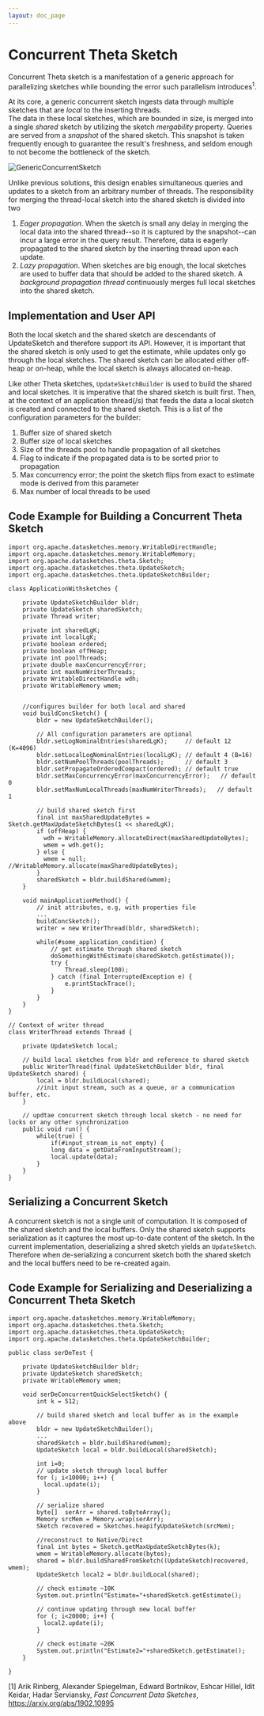 ```yaml
---
layout: doc_page
---
```

<!--
    Licensed to the Apache Software Foundation (ASF) under one
    or more contributor license agreements.  See the NOTICE file
    distributed with this work for additional information
    regarding copyright ownership.  The ASF licenses this file
    to you under the Apache License, Version 2.0 (the
    "License"); you may not use this file except in compliance
    with the License.  You may obtain a copy of the License at

      http://www.apache.org/licenses/LICENSE-2.0

    Unless required by applicable law or agreed to in writing,
    software distributed under the License is distributed on an
    "AS IS" BASIS, WITHOUT WARRANTIES OR CONDITIONS OF ANY
    KIND, either express or implied.  See the License for the
    specific language governing permissions and limitations
    under the License.
-->
# Concurrent Theta Sketch

Concurrent Theta sketch is a manifestation of a generic approach for parallelizing sketches while bounding the error such parallelism introduces<sup>1</sup>.

At its core, a generic concurrent sketch ingests data through multiple sketches that are _local_ to the inserting threads.  
The data in these local sketches, which are bounded in size, is merged into a single _shared_ sketch by utilizing the sketch _mergability_ property. 
Queries are served from a _snapshot_ of the shared sketch.
This snapshot is taken frequently enough to guarantee the result's freshness, and seldom enough to not become the bottleneck of the sketch.

<img class="doc-img-full" src="{{site.docs_img_dir}}/theta/GenericConcurrentSketch.png" alt="GenericConcurrentSketch" />

Unlike previous solutions, this design enables simultaneous queries and updates to a sketch from an arbitrary number of threads. 
The responsibility for merging the thread-local sketch into the shared sketch is divided into two

1. *Eager propagation*. When the sketch is small any delay in merging the local data into the shared thread--so it is captured by the snapshot--can incur a large error in the query result.
Therefore, data is eagerly propagated to the shared sketch by the inserting thread upon each update. 
2. *Lazy propagation*. When sketches are big enough, the local sketches are used to buffer data that should be added to the shared sketch. 
A _background propagation thread_ continuously merges full local sketches into the shared sketch.

## Implementation and User API

Both the local sketch and the shared sketch are descendants of UpdateSketch and therefore support its API.
However, it is important that the shared sketch is only used to get the estimate, while updates only go through the local sketches.
The shared sketch can be allocated either off-heap or on-heap, while the local sketch is always allocated on-heap.

Like other Theta sketches, `UpdateSketchBuilder` is used to build the shared and local sketches. 
It is imperative that the shared sketch is built first. 
Then, at the context of an application thread(/s) that feeds the data a local sketch is created and connected to the shared sketch.
This is a list of the configuration parameters for the builder:
1. Buffer size of shared sketch
2. Buffer size of local sketches
3. Size of the threads pool to handle propagation of all sketches
4. Flag to indicate if the propagated data is to be sorted prior to propagation
5. Max concurrency error; the point the sketch flips from exact to estimate mode is derived from this parameter
6. Max number of local threads to be used

## Code Example for Building a Concurrent Theta Sketch

    import org.apache.datasketches.memory.WritableDirectHandle;
    import org.apache.datasketches.memory.WritableMemory;
    import org.apache.datasketches.theta.Sketch;
    import org.apache.datasketches.theta.UpdateSketch;
    import org.apache.datasketches.theta.UpdateSketchBuilder;

    class ApplicationWithsketches {
    
        private UpdateSketchBuilder bldr;
        private UpdateSketch sharedSketch;
        private Thread writer;

        private int sharedLgK;
        private int localLgK;
        private boolean ordered;
        private boolean offHeap;
        private int poolThreads;
        private double maxConcurrencyError;
        private int maxNumWriterThreads;
        private WritableDirectHandle wdh;
        private WritableMemory wmem;

    
        //configures builder for both local and shared
        void buildConcSketch() {
            bldr = new UpdateSketchBuilder();

            // All configuration parameters are optional
            bldr.setLogNominalEntries(sharedLgK);     // default 12 (K=4096)
            bldr.setLocalLogNominalEntries(localLgK); // default 4 (B=16)
            bldr.setNumPoolThreads(poolThreads);      // default 3
            bldr.setPropagateOrderedCompact(ordered); // default true
            bldr.setMaxConcurrencyError(maxConcurrencyError);   // default 0
            bldr.setMaxNumLocalThreads(maxNumWriterThreads);   // default 1
            
            // build shared sketch first
            final int maxSharedUpdateBytes = Sketch.getMaxUpdateSketchBytes(1 << sharedLgK);    
            if (offHeap) {
              wdh = WritableMemory.allocateDirect(maxSharedUpdateBytes);
              wmem = wdh.get();
            } else {
              wmem = null; //WritableMemory.allocate(maxSharedUpdateBytes);
            }
            sharedSketch = bldr.buildShared(wmem);
        }
        
        void mainApplicationMethod() {
            // init attributes, e.g, with properties file
            ...
            buildConcSketch();
            writer = new WriterThread(bldr, sharedSketch);
            
            while(#some_application_condition) {
                // get estimate through shared sketch
                doSomethingWithEstimate(sharedSketch.getEstimate());
                try {
                    Thread.sleep(100);
                } catch (final InterruptedException e) {
                    e.printStackTrace();
                }
            }
        }
    }
        
    // Context of writer thread 
    class WriterThread extends Thread {
    
        private UpdateSketch local;
    
        // build local sketches from bldr and reference to shared sketch
        public WriterThread(final UpdateSketchBuilder bldr, final UpdateSketch shared) {
            local = bldr.buildLocal(shared);
            //init input stream, such as a queue, or a communication buffer, etc.
        }
        
        // updtae concurrent sketch through local sketch - no need for locks or any other synchronization
        public void run() {
            while(true) {
                if(#input_stream_is_not_empty) {
                long data = getDataFromInputStream();
                local.update(data);
            }
        }
    }
        

## Serializing a Concurrent Sketch
A concurrent sketch is not a single unit of computation. It is composed of the shared sketch and the local buffers. 
Only the shared sketch supports serialization as it captures the most up-to-date content of the sketch.
In the current implementation, deserializing a shred sketch yields an `UpdateSketch`.
Therefore when de-serializing a concurrent sketch both the shared sketch and the local buffers need to be re-created again. 

## Code Example for Serializing and Deserializing a Concurrent Theta Sketch

    import org.apache.datasketches.memory.WritableMemory;
    import org.apache.datasketches.theta.Sketch;
    import org.apache.datasketches.theta.UpdateSketch;
    import org.apache.datasketches.theta.UpdateSketchBuilder;

    public class serDeTest {
        
        private UpdateSketchBuilder bldr;
        private UpdateSketch sharedSketch;
        private WritableMemory wmem;
        
        void serDeConcurrentQuickSelectSketch() {
            int k = 512;
            
            // build shared sketch and local buffer as in the example above
            bldr = new UpdateSketchBuilder();
            ...
            sharedSketch = bldr.buildShared(wmem);
            UpdateSketch local = bldr.buildLocal(sharedSketch);
            
            int i=0;
            // update sketch through local buffer
            for (; i<10000; i++) {
              local.update(i);
            }
            
            // serialize shared
            byte[]  serArr = shared.toByteArray();
            Memory srcMem = Memory.wrap(serArr);
            Sketch recovered = Sketches.heapifyUpdateSketch(srcMem);

            //reconstruct to Native/Direct
            final int bytes = Sketch.getMaxUpdateSketchBytes(k);
            wmem = WritableMemory.allocate(bytes);
            shared = bldr.buildSharedFromSketch((UpdateSketch)recovered, wmem);
            UpdateSketch local2 = bldr.buildLocal(shared);
            
            // check estimate ~10K
            System.out.println("Estimate="+sharedSketch.getEstimate();
            
            // continue updating through new local buffer
            for (; i<20000; i++) {
              local2.update(i);
            }            

            // check estimate ~20K
            System.out.println("Estimate2="+sharedSketch.getEstimate();
        }
    
    }
    
    
    
[1] Arik Rinberg, Alexander Spiegelman, Edward Bortnikov, Eshcar Hillel, Idit Keidar, Hadar Serviansky, *Fast Concurrent Data Sketches*, https://arxiv.org/abs/1902.10995
